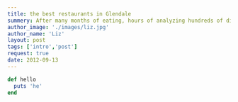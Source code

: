 ```yaml
---
title: the best restaurants in Glendale
summery: After many months of eating, hours of analyzing hundreds of dishes, and untold numbers of discussions, we have compiled a list of the most compelling places to dine in Glendale. We hope our choices, and the order in which they’re ranked... 
author_image: './images/liz.jpg'
author_name: 'Liz'
layout: post
tags: ['intro','post']
request: true
date: 2012-09-13
---
```





``` ruby
def hello
  puts 'he'
end
```
